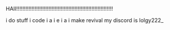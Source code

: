 HAII!!!!!!!!!!!!!!!!!!!!!!!!!!!!!!!!!!!!!!!!!!!!!!!!!!!!!!!!!!!!!!!

i do stuff
i code
i a
i e
i a
i make revival
my discord is lolgy222_
